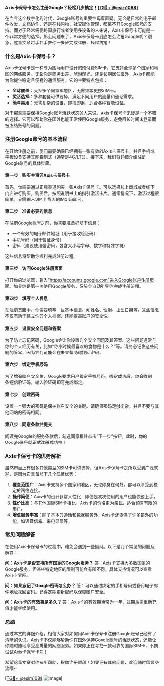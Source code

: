 **Axis卡保号卡怎么注册Google？轻松几步搞定！[[TG💪+ @esim1088](https://t.me/s/esim1088)]**

在当今这个数字化的时代，Google账号的重要性毋庸置疑。无论是日常的电子邮件收发、文档协作，还是在线购物、社交媒体管理，都离不开Google账号的支持。而对于经常需要跨国旅行或者使用多设备的人来说，Axis卡保号卡可能是一个非常方便的选择。那么问题来了，Axis卡保号卡到底怎么注册Google呢？别急，这篇文章将手把手教你一步步完成注册，轻松搞定！

### 什么是Axis卡保号卡？

Axis卡保号卡是一种专为国际用户设计的预付费SIM卡，它支持全球多个国家和地区的网络服务。无论你是商务出差、旅游观光，还是长期居住海外，Axis卡都能为你提供稳定且便捷的通信服务。它的主要特点包括：

- **全球覆盖**：支持多个国家和地区，无需频繁更换SIM卡。
- **灵活选择**：多种套餐可供选择，满足不同用户的流量和通话需求。
- **简单易用**：无需复杂的设置，即插即用，适合各种智能设备。

对于那些需要保持Google账号活跃状态的人来说，Axis卡保号卡无疑是一个不错的选择。它可以帮助你在国外也能正常使用Google服务，避免因长时间未登录而被冻结账号的问题。

### 注册Google账号的基本流程

在开始注册之前，我们需要确保已经拥有一张有效的Axis卡保号卡，并且手机或平板设备支持其网络制式（通常是4G/LTE）。接下来，我们将详细介绍注册Google账号的具体步骤。

#### 第一步：购买并激活Axis卡保号卡

首先，你需要通过正规渠道购买一张Axis卡保号卡。可以选择线上商城或者线下门店进行购买。购买后，按照说明书上的指引激活卡片。通常情况下，激活过程很简单，只需输入SIM卡背面的IMSI码即可。

#### 第二步：准备必要的信息

在注册Google账号之前，你需要准备好以下信息：
- 一个有效的电子邮件地址（用于接收验证码）
- 手机号码（用于验证身份）
- 密码（建议使用强密码，包含大小写字母、数字和特殊字符）

这些信息将帮助你顺利完成注册过程。

#### 第三步：访问Google注册页面

打开你的浏览器，输入“https://accounts.google.com”进入Google账户注册页面。如果你是第一次使用Google服务，系统会自动引导你完成注册流程。

#### 第四步：填写个人信息

在注册页面中，你需要填写一些基本信息，如姓名、性别、出生日期等。这些信息不仅有助于建立你的个人档案，还能提高账户的安全性。

#### 第五步：设置安全问题和答案

为了防止忘记密码，Google会让你设置几个安全问题及其答案。这些问题通常与你的个人经历有关，比如“你小时候最喜欢的食物是什么？”等。请务必记住这些问题的答案，因为它们可能会在未来帮助你找回密码。

#### 第六步：绑定手机号码

为了增强账户安全性，Google要求用户绑定手机号码。绑定成功后，你会收到一条短信验证码，输入验证码即可完成绑定。

#### 第七步：创建密码

设置一个强大的密码是保护账户安全的关键。请确保密码足够复杂，并且不要与其他网站的密码相同。

#### 第八步：同意条款并提交

阅读完Google的服务条款后，勾选同意框并点击“下一步”按钮。此时，你的Google账号就正式注册成功啦！

### Axis卡保号卡的优势解析

虽然市面上有很多其他类型的SIM卡可供选择，但Axis卡保号卡之所以受到广泛欢迎，是因为它具备以下几个显著优势：

1. **覆盖范围广**：Axis卡支持多个国家和地区，无论你身在何处，都可以享受到稳定的网络连接。
2. **操作简便**：Axis卡的设计非常人性化，即便是初次使用的用户也能快速上手。
3. **性价比高**：与其他国际SIM卡相比，Axis卡的价格更为亲民，适合预算有限的用户。
4. **增值服务丰富**：除了基本的通话和数据服务外，Axis卡还提供了许多额外的功能，如语音信箱、来电显示等。

### 常见问题解答

在使用Axis卡保号卡的过程中，难免会遇到一些疑问。以下是几个常见的问题及解答：

**问：Axis卡是否支持所有国家的Google服务？**
答：Axis卡支持大多数国家的Google服务，但某些特定地区的限制可能会有所不同。具体支持情况可以查看Axis卡官网。

**问：如果忘记了Google密码怎么办？**
答：可以通过绑定的手机号码或备用电子邮件地址找回密码。记得定期更新密码以保障账户安全。

**问：Axis卡的有效期是多久？**
答：Axis卡的有效期通常为一年，过期后需重新充值才能继续使用。

### 总结

通过本文的详细介绍，相信大家对如何用Axis卡保号卡注册Google账号已经有了清晰的认识。Axis卡不仅能够帮助你在国外保持Google账号的活跃状态，还能让你随时随地享受高质量的网络服务。如果你正在寻找一款可靠的国际SIM卡，不妨试试Axis卡保号卡吧！

希望这篇文章对你有所帮助，祝你注册顺利！如果还有其他问题，欢迎随时留言交流哦~

[[TG💪+ @esim1088](https://t.me/s/esim1088) ![Image](https://i.postimg.cc/4NQfJmqS/Snipaste-2025-05-13-00-14-12.png)]